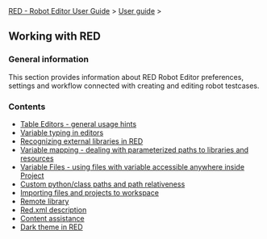 <html>
<head>
<link href="PLUGINS_ROOT/org.robotframework.ide.eclipse.main.plugin.doc.user/help/style.css" rel="stylesheet" type="text/css"/>
</head>
<body>
<a href="../index.html">RED - Robot Editor User Guide</a> &gt; <a href="user_guide.html">User guide</a> &gt; 
<h2>Working with RED</h2>
<h3>General information</h3>
<p>This section provides information about RED Robot Editor preferences, settings and workflow connected with creating and editing robot testcases. 
</p>
<h3>Contents</h3>
<ul>
<li><a href="working_with_RED/table_general.html">Table Editors - general usage hints</a>
</li>
<li><a href="working_with_RED/variable_typing.html">Variable typing in editors</a>
</li>
<li><a href="working_with_RED/libs.html">Recognizing external libraries in RED</a>
</li>
<li><a href="working_with_RED/variable_mapping.html">Variable mapping - dealing with parameterized paths to libraries and resources</a>
</li>
<li><a href="working_with_RED/variable_files.html">Variable Files - using files with variable accessible anywhere inside Project</a>
</li>
<li><a href="working_with_RED/custom_paths_relatve.html">Custom python/class paths and path relativeness</a>
</li>
<li><a href="working_with_RED/importing.html">Importing files and projects to workspace</a>
</li>
<li><a href="working_with_RED/remote_library.html">Remote library</a>
</li>
<li><a href="working_with_RED/red_xml.html">Red.xml description</a>
</li>
<li><a href="working_with_RED/content_assist.html">Content assistance</a>
</li>
<li><a href="working_with_RED/dark_theme.html">Dark theme in RED</a>
</li>
</ul>
</body>
</html>